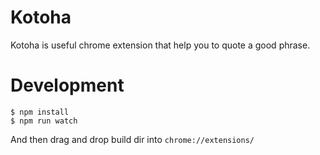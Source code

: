 # Kotoha
Kotoha is useful chrome extension that help you to quote a good phrase.

# Development
```
$ npm install
$ npm run watch
```
And then drag and drop build dir into `chrome://extensions/`
